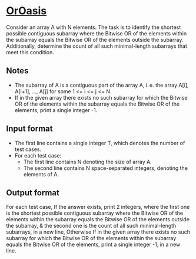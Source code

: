 # [OrOasis][link]

Consider an array A with N elements. The task is to identify the shortest possible contiguous subarray where the Bitwise OR of the elements within the subarray equals the Bitwise OR of the elements outside the subarray. Additionally, determine the count of all such minimal-length subarrays that meet this condition.

## Notes

- The subarray of A is a contiguous part of the array A, i. e. the array A[i], A[i+1], ..., A[j] for some 1 <= i <= j <= N.
- If in the given array there exists no such subarray for which the Bitwise OR of the elements within the subarray equals the Bitwise OR of the elements, print a single integer -1.

## Input format

- The first line contains a single integer T, which denotes the number of test cases.
- For each test case:
  - The first line contains N denoting the size of array A.
  - The second line contains N space-separated integers, denoting the elements of A.

## Output format

For each test case, If the answer exists, print 2 integers, where the first one is the shortest possible contiguous subarray where the Bitwise OR of the elements within the subarray equals the Bitwise OR of the elements outside the subarray, & the second one is the count of all such minimal-length subarrays, in a new line, Otherwise If in the given array there exists no such subarray for which the Bitwise OR of the elements within the subarray equals the Bitwise OR of the elements, print a single integer -1, in a new line.

[link]: https://www.hackerearth.com/practice/algorithms/greedy/basics-of-greedy-algorithms/practice-problems/algorithm/oroasis-7e736f17/
